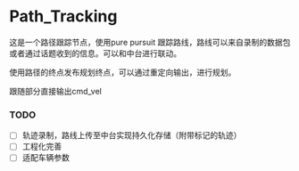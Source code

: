 # Path_Tracking

这是一个路径跟踪节点，使用pure pursuit 跟踪路线，路线可以来自录制的数据包或者通过话题收到的信息。可以和中台进行联动。

使用路径的终点发布规划终点，可以通过重定向输出，进行规划。

跟随部分直接输出cmd_vel

### TODO

- [ ] 轨迹录制，路线上传至中台实现持久化存储（附带标记的轨迹）
- [ ] 工程化完善
- [ ] 适配车辆参数
